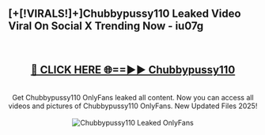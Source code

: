 <h2>[+[!VIRALS!]+]Chubbypussy110 Leaked Video Viral On Social X Trending Now - iu07g</h2>
<br>
<div align="center">
<h2><a href="https://libra.edu.pl?Chubbypussy110" rel="nofollow">🔴 CLICK HERE 🌐==►► Chubbypussy110</a></h2>
<br>
Get Chubbypussy110 OnlyFans leaked all content. Now you can access all videos and pictures of Chubbypussy110 OnlyFans. New Updated Files 2025!
<br>
<br>
<a href="https://libra.edu.pl?Chubbypussy110" rel="nofollow" data-target="animated-image.originalLink"><img src="https://i.ibb.co.com/WyWwxjT/player-gif2.gif" alt="Chubbypussy110 Leaked OnlyFans" style="max-width: 100%; display: inline-block;" data-target="animated-image.originalImage"></a>
</div>
<br>